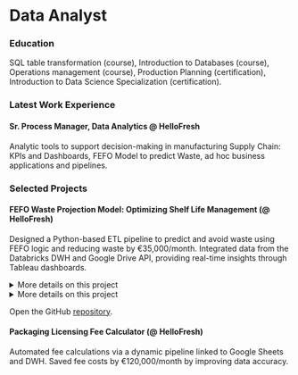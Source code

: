 # Data Analyst

### Education
SQL table transformation (course), Introduction to Databases (course), Operations
management (course), Production Planning (certification), Introduction to Data Science
Specialization (certification).

### Latest Work Experience
#### Sr. Process Manager, Data Analytics @ HelloFresh 
Analytic tools to support decision-making in manufacturing Supply Chain: KPIs and Dashboards, FEFO Model to predict Waste, ad hoc business applications and pipelines.


### Selected Projects
#### FEFO Waste Projection Model: Optimizing Shelf Life Management (@ HelloFresh)
Designed a Python-based ETL pipeline to predict and avoid waste using FEFO logic and reducing waste by €35,000/month. Integrated data from the Databricks DWH and Google Drive API, providing real-time insights through Tableau dashboards.   

<details>
  
<summary>More details on this project</summary>
<div markdown=1>
&nbsp;   
   
&nbsp;&nbsp;&nbsp;_Objective._ Developed a Python-based First Expired, First Out (FEFO) model that uses an ETL pipeline to publish waste projections, providing transparency and improving decision-making in menu planning, supply planning, and purchasing.       

&nbsp;&nbsp;&nbsp;_Approach._ Data Extraction: Pulled and merged inventory data from various internal systems (e.g., DWH, Google Sheets). Adapted to operational constraints (time dependency based on location). Integrated information on expiration dates, inventory batches, and product handling timeframes.   

&nbsp;&nbsp;&nbsp;_Data Processing._ Extracted Inventory and current Purchase Order data from the DWH, as well as demand data. Allocated inventory to demand by applying the FEFO logic to prioritize products by their expiration date. Determined what inventory would be consumed and what remaining and by which date. Uploaded the resulting data to the DWH.   

&nbsp;&nbsp;&nbsp;_Visualization & Insights._ Built visual dashboards (Tableau) and tracker-reports (Top 5 logs) to support project management and decisions across operational stakeholders.   

&nbsp;&nbsp;&nbsp;_Results._ Efficiency: Enabled accurate and timely decisions to reduce waste. Scalability: The FEFO model is adaptable across various markets and product categories. Impact: Led to more informed menu planning, helping align purchasing volumes with real-time expiration risks; cost savings: 17.000€/w.   
&nbsp;&nbsp;&nbsp;
</div>
</details>   

<details>
  
<summary>More details on this project</summary>
<div markdown=1>
<object data="https://werderame.github.io/assets/img/readme_file_fefo_github.pdf" type="application/pdf" width="700px" height="700px">
    <embed src="https://werderame.github.io/assets/img/readme_file_fefo_github.pdf">
        <p>This browser does not support PDFs. Please download the PDF to view it: <a href="https://werderame.github.io/assets/img/readme_file_fefo_github.pdf">Download PDF</a>.</p>
    </embed>
</object>
</div>
</details>

Open the GitHub [repository](https://pages.github.com/).

#### Packaging Licensing Fee Calculator (@ HelloFresh)
Automated fee calculations via a dynamic pipeline linked to Google Sheets and DWH. Saved fee costs by €120,000/month by improving data accuracy. 

